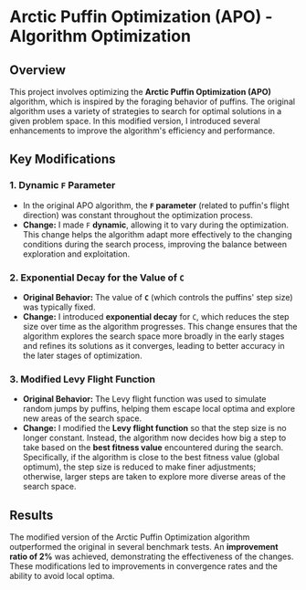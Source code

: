 # Arctic Puffin Optimization (APO) - Algorithm Optimization

## Overview

This project involves optimizing the **Arctic Puffin Optimization (APO)** algorithm, which is inspired by the foraging behavior of puffins. The original algorithm uses a variety of strategies to search for optimal solutions in a given problem space. In this modified version, I introduced several enhancements to improve the algorithm's efficiency and performance.

## Key Modifications

### 1. **Dynamic `F` Parameter**

-   In the original APO algorithm, the **`F` parameter** (related to puffin's flight direction) was constant throughout the optimization process.
-   **Change:** I made `F` **dynamic**, allowing it to vary during the optimization. This change helps the algorithm adapt more effectively to the changing conditions during the search process, improving the balance between exploration and exploitation.

### 2. **Exponential Decay for the Value of `C`**

-   **Original Behavior:** The value of **`C`** (which controls the puffins' step size) was typically fixed.
-   **Change:** I introduced **exponential decay** for `C`, which reduces the step size over time as the algorithm progresses. This change ensures that the algorithm explores the search space more broadly in the early stages and refines its solutions as it converges, leading to better accuracy in the later stages of optimization.

### 3. **Modified Levy Flight Function**

-   **Original Behavior:** The Levy flight function was used to simulate random jumps by puffins, helping them escape local optima and explore new areas of the search space.
-   **Change:** I modified the **Levy flight function** so that the step size is no longer constant. Instead, the algorithm now decides how big a step to take based on the **best fitness value** encountered during the search. Specifically, if the algorithm is close to the best fitness value (global optimum), the step size is reduced to make finer adjustments; otherwise, larger steps are taken to explore more diverse areas of the search space.

## Results

The modified version of the Arctic Puffin Optimization algorithm outperformed the original in several benchmark tests. An **improvement ratio of 2%** was achieved, demonstrating the effectiveness of the changes. These modifications led to improvements in convergence rates and the ability to avoid local optima.
